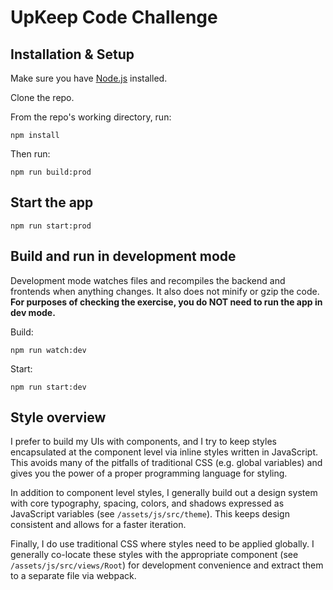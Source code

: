# UpKeep Code Challenge

## Installation & Setup
Make sure you have [Node.js](https://nodejs.org/en/download/) installed.

Clone the repo.

From the repo's working directory, run:


    npm install

Then run:

    npm run build:prod

## Start the app

    npm run start:prod

## Build and run in development mode
Development mode watches files and recompiles the backend and frontends when anything changes.  It also does not minify or gzip the code.  **For purposes of checking the exercise, you do NOT need to run the app in dev mode.**

Build:

    npm run watch:dev

Start:

    npm run start:dev

## Style overview
I prefer to build my UIs with components, and I try to keep styles encapsulated at the component level via inline styles written in JavaScript.  This avoids many of the pitfalls of traditional CSS (e.g. global variables) and gives you the power of a proper programming language for styling.

In addition to component level styles, I generally build out a design system with core typography, spacing, colors, and shadows expressed as JavaScript variables (see `/assets/js/src/theme`).  This keeps design consistent and allows for a faster iteration.

Finally, I do use traditional CSS where styles need to be applied globally.  I generally co-locate these styles with the appropriate component (see `/assets/js/src/views/Root`) for development convenience and extract them to a separate file via webpack.
